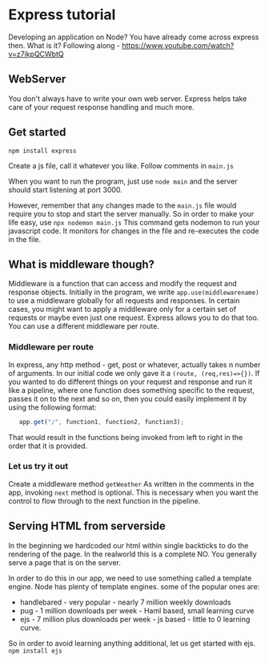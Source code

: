 # Express tutorial

Developing an application on Node? You have already come across express then. What is it?
Following along - https://www.youtube.com/watch?v=z7ikpQCWbtQ

## WebServer

You don't always have to write your own web server. Express helps take care of your request response handling and much more.

## Get started

`npm install express`

Create a js file, call it whatever you like. Follow comments in `main.js`

When you want to run the program, just use `node main` and the server should start listening at port 3000. 

However, remember that any changes made to the `main.js` file would require you to stop and start the server manually. 
So in order to make your life easy, use `npx nodemon main.js`
This command gets nodemon to run your javascript code. It monitors for changes in the file and re-executes the code in the file. 

## What is middleware though?

Middleware is a function that can access and modify the request and response objects. 
Initially in the program, we write `app.use(middlewarename)` to use a middleware globally for all requests and responses. 
In certain cases, you might want to apply a middleware only for a certain set of requests or maybe even just one request. 
Express allows you to do that too. 
You can use a different middleware per route.

### Middleware per route

In express, any http method - get, post or whatever, actually takes n number of arguments. 
In our initial code we only gave it a `(route, (req,res)=>{})`. 
If you wanted to do different things on your request and response and run it like a pipeline, where 
one function does something specific to the request, passes it on to the next and so on, then you could easily implement it by 
using the following format:

```javascript
   app.get("/", function1, function2, function3);
```
That would result in the functions being invoked from left to right in the order that it is provided.

### Let us try it out

Create a middleware method `getWeather`
As written in the comments in the app, invoking `next` method is optional. This is necessary when you want the control to flow through to the 
next function in the pipeline.

## Serving HTML from serverside

In the beginning we hardcoded our html within single backticks to do the rendering of the page. 
In the realworld this is a complete NO. You generally serve a page that is on the server. 

In order to do this in our app, we need to use something called a template engine. Node has plenty of template engines. 
some of the popular ones are:
 - handlebared - very popular - nearly 7 million weekly downloads
 - pug - 1 million downloads per week - Haml based, small learning curve
 - ejs - 7 million plus downloads per week - js based - little to 0 learning curve. 

So in order to avoid learning anything additional, let us get started with ejs. 
`npm install ejs`

